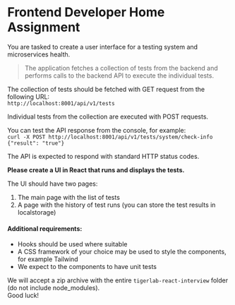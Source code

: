 # Frontend Developer Home Assignment

You are tasked to create a user interface for a testing system and microservices health.

> The application fetches a collection of tests from the backend and performs calls to the backend API to execute the individual tests.

The collection of tests should be fetched with GET request from the following URL:<br>
`http://localhost:8001/api/v1/tests`

Individual tests from the collection are executed with POST requests.

You can test the API response from the console, for example:<br>
`curl -X POST http://localhost:8001/api/v1/tests/system/check-info`
<br>
`{"result": "true"} `

The API is expected to respond with standard HTTP status codes.

**Please create a UI in React that runs and displays the tests.**

The UI should have two pages:

1. The main page with the list of tests
2. A page with the history of test runs (you can store the test results in localstorage)

#### Additional requirements:

- Hooks should be used where suitable
- A CSS framework of your choice may be used to style the components, for example Tailwind
- We expect to the components to have unit tests

We will accept a zip archive with the entire `tigerlab-react-interview` folder (do not include node_modules).<br>
Good luck!
